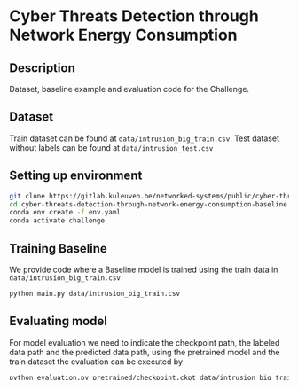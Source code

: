 # Cyber Threats Detection through Network Energy Consumption



## Description
Dataset, baseline example and evaluation code for the Challenge.

## Dataset
Train dataset can be found at `data/intrusion_big_train.csv`. Test dataset without labels can be found at `data/intrusion_test.csv`

## Setting up environment
```bash
git clone https://gitlab.kuleuven.be/networked-systems/public/cyber-threats-detection-through-network-energy-consumption-baseline.git
cd cyber-threats-detection-through-network-energy-consumption-baseline
conda env create -f env.yaml
conda activate challenge
```

## Training Baseline
We provide code where a Baseline model is trained using the train data in `data/intrusion_big_train.csv`
```bash
python main.py data/intrusion_big_train.csv
```

## Evaluating model 
For model evaluation we need to indicate the checkpoint path, the labeled data path and the predicted data path, using the pretrained model and the train dataset the evaluation can be executed by
```bash
python evaluation.py pretrained/checkpoint.ckpt data/intrusion_big_train.csv data/intrusion_big_train_pred.csv
```
## License

[CC-BY-4.0](https://creativecommons.org/licenses/by/4.0/)
